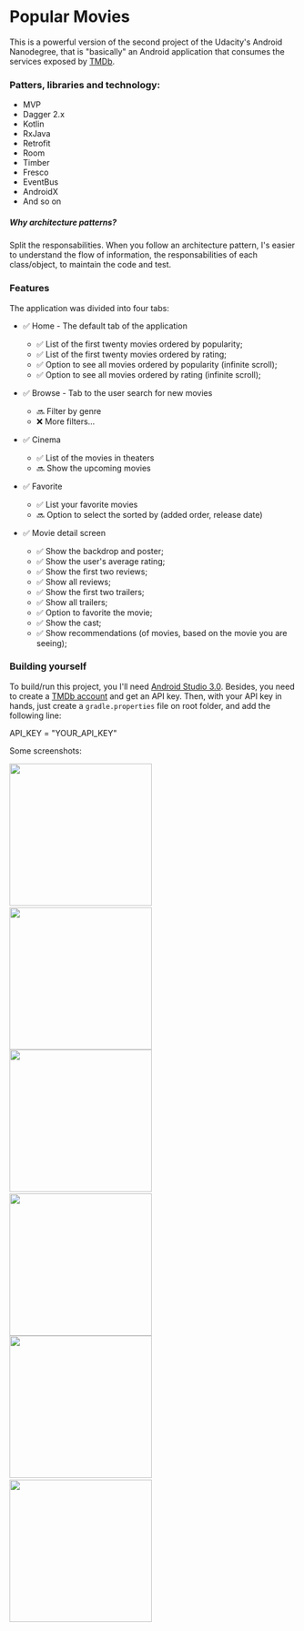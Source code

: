 # Popular Movies

This is a powerful version of the second project of the Udacity's Android Nanodegree, that is "basically" an Android application that consumes the services exposed by [TMDb](https://www.themoviedb.org).

### Patters, libraries and technology:
  * MVP
  * Dagger 2.x
  * Kotlin
  * RxJava
  * Retrofit
  * Room
  * Timber
  * Fresco
  * EventBus
  * AndroidX
  * And so on

##### Why architecture patterns?
Split the responsabilities. When you follow an architecture pattern,
I's easier to understand the flow of information, the responsabilities of each class/object, to maintain the code and test.


### Features

The application was divided into four tabs:

  * :white_check_mark: Home - The default tab of the application
    * :white_check_mark: List of the first twenty movies ordered by popularity;
    * :white_check_mark: List of the first twenty movies ordered by rating;
    * :white_check_mark: Option to see all movies ordered by popularity (infinite scroll);
    * :white_check_mark: Option to see all movies ordered by rating (infinite scroll);

  * :white_check_mark: Browse - Tab to the user search for new movies
    * :soon: Filter by genre
    * :x: More filters...

  * :white_check_mark: Cinema
    * :white_check_mark: List of the movies in theaters
    * :soon: Show the upcoming movies

  * :white_check_mark: Favorite
    * :white_check_mark: List your favorite movies
    * :soon: Option to select the sorted by (added order, release date)

 * :white_check_mark: Movie detail screen
   * :white_check_mark: Show the backdrop and poster;
   * :white_check_mark: Show the user's average rating;
   * :white_check_mark: Show the first two reviews;
   * :white_check_mark: Show all reviews;
   * :white_check_mark: Show the first two trailers;
   * :white_check_mark: Show all trailers;
   * :white_check_mark: Option to favorite the movie;
   * :white_check_mark: Show the cast;
   * :white_check_mark: Show recommendations (of movies, based on the movie you are seeing);
   
### Building yourself

To build/run this project, you I'll need [Android Studio 3.0](https://developer.android.com/studio/index.html).
Besides, you need to create a [TMDb account](https://www.themoviedb.org/account/signup) and get an API key.
Then, with your API key in hands, just create a `gradle.properties` file on root folder, and add the following line:

API_KEY = "YOUR_API_KEY"                                              
                                              
   
Some screenshots:

<img src="https://raw.github.com/luanalbineli/popularmovies/master/screenshots/Screenshot_1514071118.png" width="250">&nbsp;&nbsp;&nbsp;&nbsp;&nbsp;&nbsp;<img src="https://raw.github.com/luanalbineli/popularmovies/master/screenshots/Screenshot_1514071175.png" width="250">
\
<img src="https://raw.github.com/luanalbineli/popularmovies/master/screenshots/Screenshot_1514071183.png" width="250">&nbsp;&nbsp;&nbsp;&nbsp;&nbsp;&nbsp;<img src="https://raw.github.com/luanalbineli/popularmovies/master/screenshots/Screenshot_1514083364.png" width="250">
\
<img src="https://raw.github.com/luanalbineli/popularmovies/master/screenshots/Screenshot_1514083379.png" width="250">&nbsp;&nbsp;&nbsp;&nbsp;&nbsp;&nbsp;<img src="https://raw.github.com/luanalbineli/popularmovies/master/screenshots/Screenshot_20180526-234522.png" width="250">